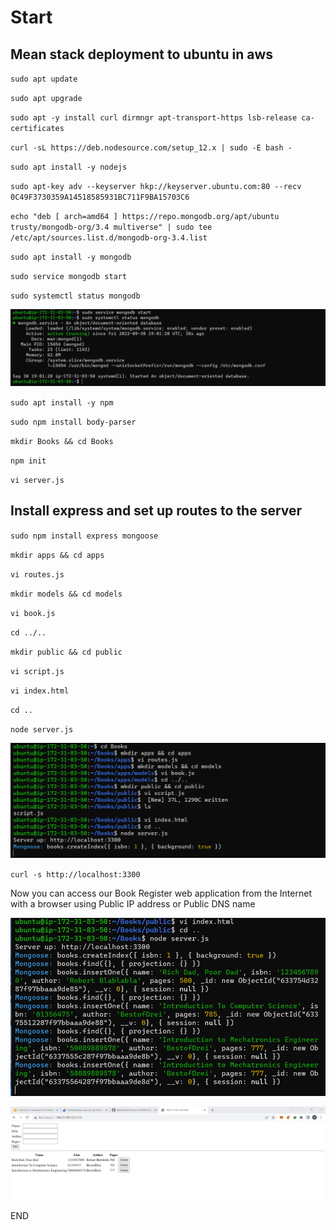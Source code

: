 # Start

## Mean stack deployment to ubuntu in aws

`sudo apt update`

`sudo apt upgrade`

`sudo apt -y install curl dirmngr apt-transport-https lsb-release ca-certificates`

`curl -sL https://deb.nodesource.com/setup_12.x | sudo -E bash -`

`sudo apt install -y nodejs`

`sudo apt-key adv --keyserver hkp://keyserver.ubuntu.com:80 --recv 0C49F3730359A14518585931BC711F9BA15703C6`


`echo "deb [ arch=amd64 ] https://repo.mongodb.org/apt/ubuntu trusty/mongodb-org/3.4 multiverse" | sudo tee /etc/apt/sources.list.d/mongodb-org-3.4.list`

`sudo apt install -y mongodb`

`sudo service mongodb start`

`sudo systemctl status mongodb`

![mongo-status](./Images/mongodb-status.PNG)

`sudo apt install -y npm`

`sudo npm install body-parser`

`mkdir Books && cd Books`

`npm init`

`vi server.js`

## Install express and set up routes to the server

`sudo npm install express mongoose`

`mkdir apps && cd apps`

`vi routes.js`

`mkdir models && cd models`

`vi book.js`

`cd ../..`

`mkdir public && cd public`

`vi script.js`

`vi index.html`

`cd ..`

`node server.js`

![node-s](./Images/Node%20server.PNG)

`curl -s http://localhost:3300`

Now you can access our Book Register web application from the Internet with a browser using Public IP address or Public DNS name

![node-upload](./Images/Node-upload.PNG)

![book-register](./Images/Book-register.PNG)

END